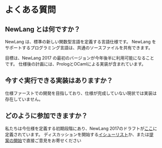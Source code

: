 # よくある質問

## NewLang とは何ですか？

NewLang は、標準の新しい関数型言語を定義する言語仕様です。 NewLang をサポートするプログラミング言語は、共通のソースファイルを共有できます。

目標は、NewLang 2017 の最初のバージョンが今年後半に利用可能になることです。
仕様後の計画には、PrologとOCamlによる実装が含まれています。

## 今すぐ実行できる実装はありますか？

仕様ファーストでの開発を目指しており、仕様が完成していない現状では実装は存在していません。

## どのように参加できますか？

私たちは今仕様を定義する初期段階にあり、NewLang 2017のドラフトが[ここ](https://github.com/hsk/newlang2017/blob/staging/docs/v1draft.md)に定義されています。
ディスカッションを開始する[イシューリスト](https://github.com/hsk/newlang2017/issues)か、または[提案の開始](https://github.com/hsk/newlang2017/labels/proposal)で直接ご意見をお寄せください
